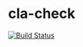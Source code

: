 # cla-check

[![Build Status](https://travis-ci.com/outsideris/cla-checker.svg?branch=master)](https://travis-ci.com/outsideris/cla-checker)
